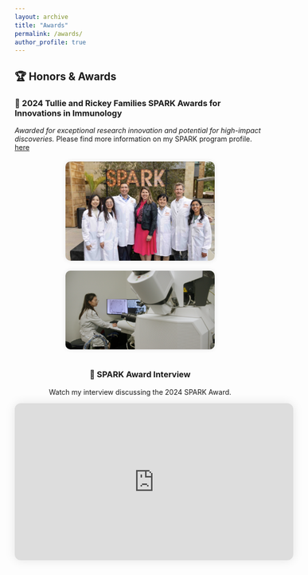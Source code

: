 ```yaml
---
layout: archive
title: "Awards"
permalink: /awards/
author_profile: true
---
```


## 🏆 Honors & Awards

### 🔹 2024 Tullie and Rickey Families SPARK Awards for Innovations in Immunology   
*Awarded for exceptional research innovation and potential for high-impact discoveries.* 
Please find more information on my SPARK program profile. [here](https://www.lji.org/spark24-chen/)

<div style="display: flex; flex-wrap: wrap; justify-content: center; gap: 20px; margin: 20px 0;">

  <img src="/images/SPARKaward.jpeg" alt="Receiving SPARK Award" width="300" style="border-radius: 10px; box-shadow: 0 0 10px rgba(0,0,0,0.1);">

  <img src="/images/SPARKyoutube.jpg" alt="SPARK YouTube interview" width="300" style="border-radius: 10px; box-shadow: 0 0 10px rgba(0,0,0,0.1);">

</div>

<div style="text-align: center; margin-top: 40px;">

  <h3>🎥 SPARK Award Interview</h3>
  <p>Watch my interview discussing the 2024 SPARK Award.</p>

  <iframe width="560" height="315" src="https://www.youtube.com/embed/W1x3Bv4rP9U" 
  title="SPARK Interview" frameborder="0" 
  allow="accelerometer; autoplay; clipboard-write; encrypted-media; gyroscope; picture-in-picture" 
  allowfullscreen style="border-radius: 12px; box-shadow: 0 0 20px rgba(0,0,0,0.1);"></iframe>

</div>

